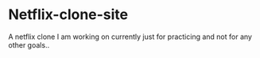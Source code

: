 # Netflix-clone-site
A netflix clone I am working on currently just for practicing and not for any other goals..
